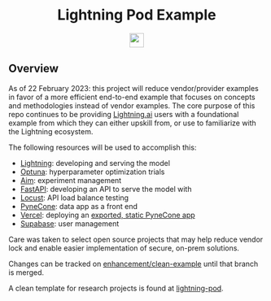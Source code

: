 <!-- # Copyright Justin R. Goheen.
#
# Licensed under the Apache License, Version 2.0 (the "License");
# you may not use this file except in compliance with the License.
# You may obtain a copy of the License at
#
#     http://www.apache.org/licenses/LICENSE-2.0
#
# Unless required by applicable law or agreed to in writing, software
# distributed under the License is distributed on an "AS IS" BASIS,
# WITHOUT WARRANTIES OR CONDITIONS OF ANY KIND, either express or implied.
# See the License for the specific language governing permissions and
# limitations under the License. -->

<div align="center">

# Lightning Pod Example

<a 
href="https://lightning.ai" ><img src ="https://img.shields.io/badge/-Lightning-792ee5?logo=pytorchlightning&logoColor=white" height="28"/> </a>

</div>

## Overview

As of 22 February 2023: this project will reduce vendor/provider examples in favor of a more efficient end-to-end example that focuses on concepts and methodologies instead of vendor examples. The core purpose of this repo continues to be providing [Lightning.ai](https://lightning.ai) users with a foundational example from which they can either upskill from, or use to familiarize with the Lightning ecosystem.

The following resources will be used to accomplish this:

- [Lightning](Lightning.ai): developing and serving the model
- [Optuna](https://optuna.readthedocs.io/en/stable/): hyperparameter optimization trials
- [Aim](https://aimstack.io): experiment management
- [FastAPI](https://fastapi.tiangolo.com): developing an API to serve the model with
- [Locust](https://github.com/locustio/locust): API load balance testing
- [PyneCone](https://pynecone.io): data app as a front end
- [Vercel](https://vercel.com): deploying an [exported, static PyneCone app](https://pynecone.io/docs/hosting/self-hosting)
- [Supabase](https://supabase.com): user management

Care was taken to select open source projects that may help reduce vendor lock and enable easier implementation of secure, on-prem solutions.

Changes can be tracked on [enhancement/clean-example](https://github.com/JustinGoheen/lightning-pod-example/tree/enhancement/clean-example) until that branch is merged.

A clean template for research projects is found at [lightning-pod](https://github.com/JustinGoheen/lightning-pod).
